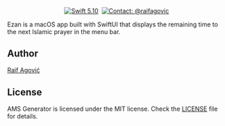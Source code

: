 <p align="center">
  <a href="#"><img src="https://img.shields.io/badge/Swift-5.10-orange.svg" alt="Swift 5.10" style="vertical-align: middle;"></a>&nbsp;
  <a href="https://x.com/raifagovic"><img src="https://img.shields.io/badge/Contact-@raifagovic-%231DA1F2.svg" alt="Contact: @raifagovic" style="vertical-align: middle;"></a>
</p>

Ezan is a macOS app built with SwiftUI that displays the remaining time to the next Islamic prayer in the menu bar.

## Author
[Raif Agović](https://x.com/raifagovic)

## License
AMS Generator is licensed under the MIT license. Check the [LICENSE](https://github.com/raifagovic/AdhanTime/blob/main/LICENSE) file for details.
